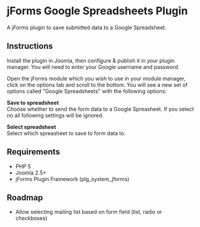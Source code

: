 jForms Google Spreadsheets Plugin
======
A jForms plugin to save submitted data to a Google Spreadsheet.

## Instructions

Install the plugin in Joomla, then configure & publish it in your plugin manager. 
You will need to enter your Google username and password.

Open the jForms module which you wish to use in your module manager, click on the options tab and scroll to the bottom. 
You will see a new set of options called "Google Spreadsheets" with the following options:

**Save to spreadsheet**  
Choose whether to send the form data to a Google Spreasheet. If you select no all following settings will be ignored.

**Select spreadsheet**  
Select which spreasheet to save to form data to.

## Requirements

- PHP 5
- Joomla 2.5+
- jForms Plugin Framework (plg_system_jforms)

## Roadmap

- Allow selecting mailing list based on form field (list, radio or checkboxes)
